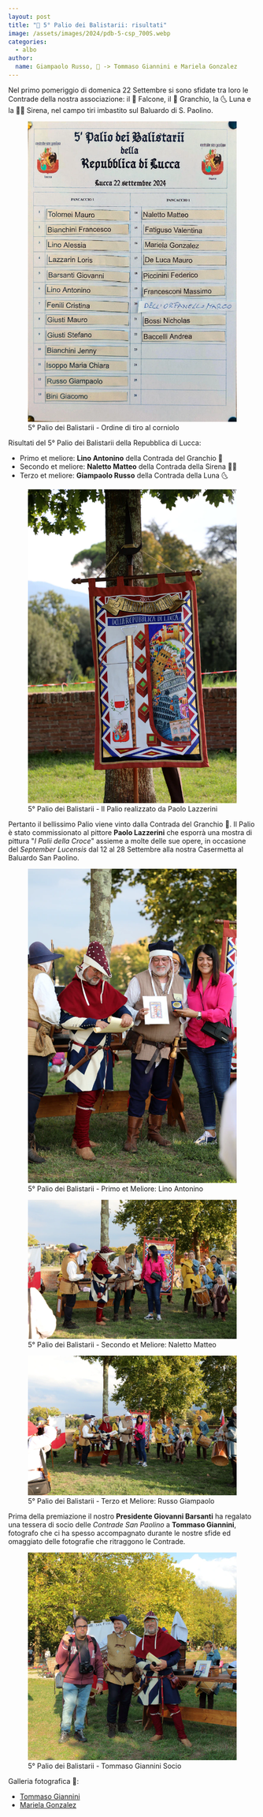 ```yaml
---
layout: post
title: "🎯 5° Palio dei Balistarii: risultati"
image: /assets/images/2024/pdb-5-csp_700S.webp
categories:
  - albo
author:
  name: Giampaolo Russo, 📸 -> Tommaso Giannini e Mariela Gonzalez
---
```


Nel primo pomeriggio di domenica 22 Settembre si sono sfidate tra loro le Contrade della nostra associazione: il 🦅 Falcone, il 🦀 Granchio, la 🌜 Luna e la 🧜‍♀️ Sirena, nel campo tiri imbastito sul Baluardo di S. Paolino.

<!-- more -->

<figure class="align-center">
    <img src="/assets/images/2024/pdb-5-ordine-di-tiro_700S.webp" alt="5° Palio dei Balistarii - Ordine di tiro al corniolo">
  <figcaption>5° Palio dei Balistarii - Ordine di tiro al corniolo</figcaption>
</figure>

Risultati del 5° Palio dei Balistarii della Repubblica di Lucca:

* Primo et meliore: **Lino Antonino** della Contrada del Granchio 🦀
* Secondo et meliore: **Naletto Matteo** della Contrada della Sirena 🧜🏻
* Terzo et meliore: **Giampaolo Russo** della Contrada della Luna 🌜

<figure class="align-center">
    <img src="/assets/images/2024/pdb-5-palio-lazzerini_700S.webp" alt="5° Palio dei Balistarii - Palio realizzato da Paolo Lazzerini">
  <figcaption>5° Palio dei Balistarii - Il Palio realizzato da Paolo Lazzerini</figcaption>
</figure>

Pertanto il bellissimo Palio viene vinto dalla Contrada del Granchio 🦀. Il Palio è stato commissionato al pittore **Paolo Lazzerini** che esporrà una mostra di pittura "*I Palii della Croce*" assieme a molte delle sue opere, in occasione del *September Lucensis* dal 12 al 28 Settembre alla nostra Casermetta al Baluardo San Paolino.

<figure class="align-center">
    <img src="/assets/images/2024/pdb-5-lino-primo-et-meliore_700S.webp" alt="5° Palio dei Balistarii - Primo et Meliore: Lino Antonino">
  <figcaption>5° Palio dei Balistarii - Primo et Meliore: Lino Antonino</figcaption>
</figure>

<figure class="align-center">
    <img src="/assets/images/2024/pdb-5-naletto-secondo-et-meliore_700S.webp" alt="5° Palio dei Balistarii - Secondo et Meliore: Naletto Matteo">
  <figcaption>5° Palio dei Balistarii - Secondo et Meliore: Naletto Matteo</figcaption>
</figure>

<figure class="align-center">
    <img src="/assets/images/2024/pdb-5-russo-terzo-et-meliore_700S.webp" alt="5° Palio dei Balistarii - Terzo et Meliore: Russo Giampaolo">
  <figcaption>5° Palio dei Balistarii - Terzo et Meliore: Russo Giampaolo</figcaption>
</figure>

Prima della premiazione il nostro **Presidente Giovanni Barsanti** ha regalato una tessera di socio delle *Contrade San Paolino* a **Tommaso Giannini**, fotografo che ci ha spesso accompagnato durante le nostre sfide ed omaggiato delle fotografie che ritraggono le Contrade.

<figure class="align-center">
    <img src="/assets/images/2024/pdb-5-giannini-socio_700S.webp" alt="5° Palio dei Balistarii - Tommaso Giannini Socio">
  <figcaption>5° Palio dei Balistarii - Tommaso Giannini Socio</figcaption>
</figure>

Galleria fotografica 📸:

* [Tommaso Giannini](https://drive.google.com/drive/folders/1E6mVPP6cXt_2SdtUYGaZY7uetAKg9wtd?usp=sharing)
* [Mariela Gonzalez](https://drive.google.com/drive/folders/1qWOiNOvT2dIt6h-nT8hg8VjX5b-eoAk_?usp=sharing)
